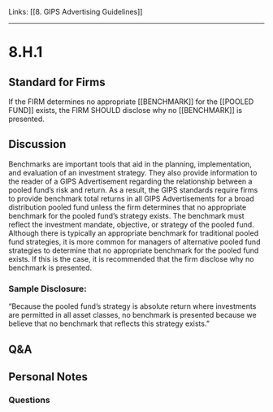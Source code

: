 Links: [[8. GIPS Advertising Guidelines]]
___
# 8.H.1
## Standard for Firms
If the FIRM determines no appropriate [[BENCHMARK]] for the [[POOLED FUND]] exists, the FIRM SHOULD disclose why no [[BENCHMARK]] is presented.
## Discussion
Benchmarks are important tools that aid in the planning, implementation, and evaluation of an investment strategy. They also provide information to the reader of a GIPS Advertisement regarding the relationship between a pooled fund’s risk and return. As a result, the GIPS standards require firms to provide benchmark total returns in all GIPS Advertisements for a broad distribution pooled fund unless the firm determines that no appropriate benchmark for the pooled fund’s strategy exists. The benchmark must reflect the investment mandate, objective, or strategy of the pooled fund. Although there is typically an appropriate benchmark for traditional pooled fund strategies, it is more common for managers of alternative pooled fund strategies to determine that no appropriate benchmark for the pooled fund exists. If this is the case, it is recommended that the firm disclose why no benchmark is presented.
### Sample Disclosure:
“Because the pooled fund’s strategy is absolute return where investments are permitted in all asset classes, no benchmark is presented because we believe that no benchmark that reflects this strategy exists.”
## Q&A

## Personal Notes

### Questions